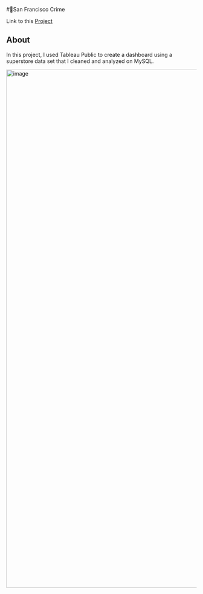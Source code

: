 
#🌉San Francisco Crime

Link to this [Project](https://public.tableau.com/app/profile/kevin.wong5782/viz/SuperStore_16903356184670/Dashboard1)

## About

In this project, I used Tableau Public to create a dashboard using a superstore data set that I cleaned and analyzed on MySQL.


<img width="1371" alt="image" src="https://github.com/KevinWongSF/Portfolio/assets/136656858/986eb74c-9a13-42c7-958d-65704981b70c">
